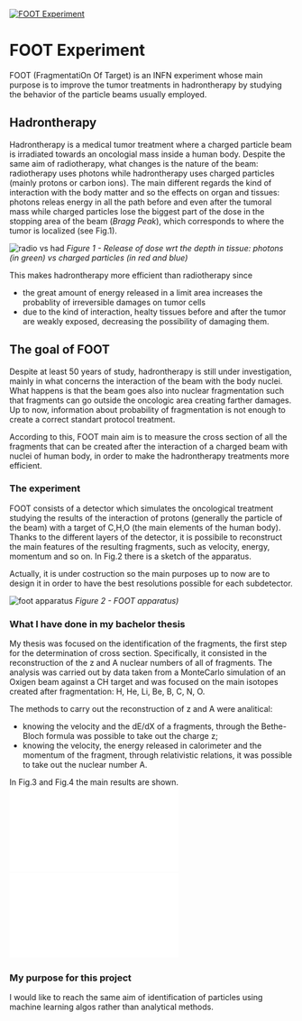 [![FOOT Experiment](http://www.lnf.infn.it/divric/nuclear/FOOTlogo.jpg)](https://web.infn.it/foot/en/home/)


# FOOT Experiment
FOOT (FragmentatiOn Of Target) is an INFN experiment whose main purpose is to improve the tumor treatments in hadrontherapy by studying the behavior of the particle beams usually employed. 

## Hadrontherapy
Hadrontherapy is a medical tumor treatment where a charged particle beam is irradiated towards an oncologial mass inside a human body. Despite the same aim of radiotherapy, what changes is the nature of the beam: radiotherapy uses photons while hadrontherapy uses charged particles (mainly protons or carbon ions).
The main different regards the kind of interaction with the body matter and so the effects on organ and tissues: photons releas energy in all the path before and even after the tumoral mass while charged particles lose the biggest part of the dose in the stopping area of the beam (*Bragg Peak*), which corresponds to where the tumor is localized (see Fig.1).

![radio vs had](https://www.scripps.org/sparkle-assets/images/hi_res_bragg_peak.jpg) 
*Figure 1 - Release of dose wrt the depth in tissue: photons (in green) vs charged particles (in red and blue)*

This makes hadrontherapy more efficient than radiotherapy since 
* the great amount of energy released in a limit area increases the probablity of irreversible damages on tumor cells
* due to the kind of interaction, healty tissues before and after the tumor are weakly exposed, decreasing the possibility of damaging them.

## The goal of FOOT
Despite at least 50 years of study, hadrontherapy is still under investigation, mainly in what concerns the interaction of the beam with the body nuclei. What happens is that the beam goes also into nuclear fragmentation such that fragments can go outside the oncologic area creating farther damages. Up to now, information about probability of fragmentation is not enough to create a correct standart protocol treatment.

According to this, FOOT main aim is to measure the cross section of all the fragments that can be created after the interaction of a charged beam with nuclei of human body, in order to make the hadrontherapy treatments more efficient.

### The experiment
FOOT consists of a detector which simulates the oncological treatment studying the results of the interaction of protons (generally the particle of the beam) with a target of C,H,O (the main elements of the human body). Thanks to the different layers of the detector, it is possibile to reconstruct the main features of the resulting fragments, such as velocity, energy, momentum and so on. In Fig.2 there is a sketch of the apparatus.

Actually, it is under costruction so the main purposes up to now are to design it in order to have the best resolutions possible for each subdetector.

![foot apparatus](https://physics-astronomy.unibo.it/en/research/projects-and-research-lines/international-projects/foot-experiment/@@unibo.tiles.multi.album/599f0b25fdb14d50b1e8b0ec067686f9/@@obj-images/126a1e9740254affac27cabea89343c6/21f14050-f47a-4a23-97eb-0a85627df4fd.png)
*Figure 2 - FOOT apparatus)*

### What I have done in my bachelor thesis
My thesis was focused on the identification of the fragments, the first step for the determination of cross section. Specifically, it consisted in the reconstruction of the z and A nuclear numbers of all of fragments.
The analysis was carried out by data taken from a MonteCarlo simulation of an Oxigen beam against a CH target and was focused on the main isotopes created after fragmentation: H, He, Li, Be, B, C, N, O.

The methods to carry out the reconstruction of z and A were analitical:
* knowing the velocity and the dE/dX of a fragments, through the Bethe-Bloch formula was possible to take out the charge z;
* knowing the velocity, the energy released in calorimeter and the momentum of the fragment, through relativistic relations, it was possible to take out the nuclear number A.

In Fig.3 and Fig.4 the main results are shown.
![z reconstruction](./z.pdf)
![A reconstruction](./graficoA1.pdf)

### My purpose for this project
I would like to reach the same aim of identification of particles using machine learning algos rather than analytical methods.

